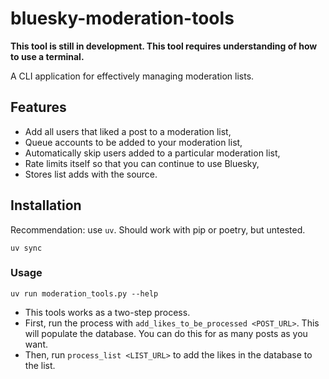 # bluesky-moderation-tools

**This tool is still in development. This tool requires understanding of how to use a terminal.**

A CLI application for effectively managing moderation lists.

## Features
- Add all users that liked a post to a moderation list,
- Queue accounts to be added to your moderation list,
- Automatically skip users added to a particular moderation list,
- Rate limits itself so that you can continue to use Bluesky,
- Stores list adds with the source.

## Installation
Recommendation: use `uv`. Should work with pip or poetry, but untested.
```
uv sync
```

### Usage
```
uv run moderation_tools.py --help
```

- This tools works as a two-step process.
- First, run the process with `add_likes_to_be_processed <POST_URL>`. This will populate the database. You can do this for as many posts as you want.
- Then, run `process_list <LIST_URL>` to add the likes in the database to the list.
